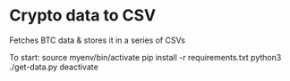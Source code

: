 # Crypto data to CSV
Fetches BTC data & stores it in a series of CSVs

To start:
source myenv/bin/activate
pip install -r requirements.txt
python3 ./get-data.py
deactivate